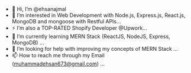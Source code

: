 - 👋 Hi, I’m @ehsanajmal
- 👀 I’m interested in Web Development with Node.js, Express.js, React.js, MongoDB and mongoose with Restful APIs...
- ⚡ I’m also a TOP-RATED Shopify Developer @Upwork...
- 🌱 I’m currently learning MERN Stack (ReactJS, NodeJS, Express, MongoDB) ...
- 💞️ I’m looking for help with improving my concepts of MERN Stack ...
- 📫 How to reach me through my Email (muhammadehsan673@gmail.com) ... 
 
